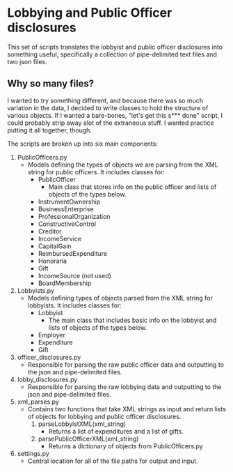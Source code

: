 # Lobbying and Public Officer disclosures

This set of scripts translates the lobbyist and public officer disclosures into something useful, specifically a collection of pipe-delimited text files and two json files.

## Why so many files?

I wanted to try something different, and because there was so much variation in the data, I decided to write classes to hold the structure of various objects.
If I wanted a bare-bones, "let's get this s*** done" script, I could probably strip away alot of the extraneous stuff. I wanted practice putting it all together, though.

The scripts are broken up into six main components:

1. PublicOfficers.py
    - Models defining the types of objects we are parsing from the XML string for public officers. It includes classes for:
        - PublicOfficer
            - Main class that stores info on the public officer and lists of objects of the types below.
        - InstrumentOwnership
        - BusinessEnterprise
        - ProfessionalOrganization
        - ConstructiveControl
        - Creditor
        - IncomeService
        - CapitalGain
        - ReimbursedExpenditure
        - Honoraria
        - Gift
        - IncomeSource (not used)
        - BoardMembership
2. Lobbyists.py
    - Models defining types of objects parsed from the XML string for lobbyists. It includes classes for:
        - Lobbyist
            - The main class that includes basic info on the lobbyist and lists of objects of the types below.
        - Employer
        - Expenditure
        - Gift
3. officer_disclosures.py
    - Responsible for parsing the raw public officer data and outputting to the json and pipe-delimited files.
4. lobby_disclosures.py
    - Responsible for parsing the raw lobbying data and outputting to the json and pipe-delimited files.
5. xml_parses.py
    - Contains two functions that take XML strings as input and return lists of objects for lobbying and public officer disclosures.
        1. parseLobbyistXML(xml_string)
            - Returns a list of expenditures and a list of gifts.
        2. parsePublicOfficerXML(xml_string)
            - Returns a dictionary of objects from PublicOfficers.py
6. settings.py
    - Central location for all of the file paths for output and input.